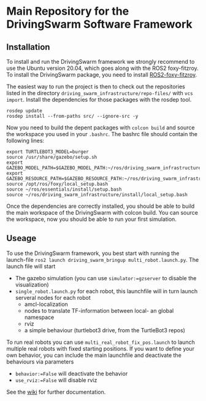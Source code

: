 # Main Repository for the DrivingSwarm Software Framework

## Installation

To install and run the DrivingSwarm framework we strongly recommend to use the Ubuntu version 20.04, which goes along with the ROS2 foxy-fitzroy.
To install the DrivingSwarm package, you need to install [ROS2-foxy-fitzroy](https://docs.ros.org/en/foxy/Installation.html).

The easiest way to run the project is then to check out the repositories listed in the directory
`driving_swarm_infrastructure/repo-files/` with `vcs import`. Install the dependencies for those packages with the rosdep tool.
```
rosdep update
rosdep install --from-paths src/ --ignore-src -y
```
Now you need to build the depent packages with `colcon build` and source the workspace you used in your `.bashrc`.
The bashrc file should contain the following lines:
```
export TURTLEBOT3_MODEL=burger
source /usr/share/gazebo/setup.sh
export GAZEBO_MODEL_PATH=$GAZEBO_MODEL_PATH:~/ros/driving_swarm_infrastructure/src/driving_swarm_bringup/models/:~/ros/essentials/install/turtlebot3_gazebo/share/turtlebot3_gazebo/models:~/ros/driving_swarm_representation/src/driving_swarm_representation/models/
export GAZEBO_RESOURCE_PATH=$GAZEBO_RESOURCE_PATH:~/ros/driving_swarm_infrastructure/src/driving_swarm_bringup/worlds/:~/ros/essentials/install/turtlebot3_gazebo/share/turtlebot3_gazebo/models:~/ros/driving_swarm_representation/src/driving_swarm_representation/worlds/
source /opt/ros/foxy/local_setup.bash
source ~/ros/essentials/install/setup.bash
source ~/ros/driving_swarm_infrastructure/install/local_setup.bash
```

Once the dependencies are correctly installed, you should be able to build the main workspace of the DrivingSwarm with colcon build.
You can source the workspace, now you should be able to run your first simulation.


## Useage

To use the DrivingSwarm framework, you best start with running the launch-file `ros2 launch driving_swarm_bringup multi_robot.launch.py`.
The launch file will start
- The gazebo simulation (you can use `simulator:=gzserver` to disable the visualization)
- `single_robot.launch.py` for each robot, this launchfile will in turn launch serveral nodes for each robot
  - amcl-localization
  - nodes to translate TF-information between local- an global namespace
  - rviz
  - a simple behaviour (turtlebot3 drive, from the TurtleBot3 repos)

To run real robots you can use `multi_real_robot_fix_pos.launch` to launch multiple real robots with fixed starting positions.
If you want to define your own behavior, you can include the main launchfile and deactivate the behaviours via parameters
- `behavior:=False` will deactivate the behavior
- `use_rviz:=False` will disable rviz

See the [wiki](https://github.com/ovgu-FINken/driving_swarm_infrastructure/wiki) for further documentation.
